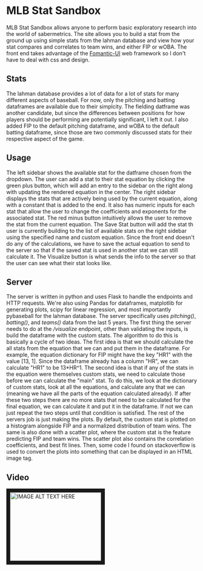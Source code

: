 # MLB Stat Sandbox
MLB Stat Sandbox allows anyone to perform basic exploratory research into the world of sabermetrics. The site allows you to build a stat from the ground up using simple stats from the lahman database and view how your stat compares and correlates to team wins, and either FIP or wOBA. The front end takes advantage of the [Fomantic-UI](https://github.com/fomantic/Fomantic-UI) web framework so I don't have to deal with css and design.
  
## Stats
The lahman database provides a lot of data for a lot of stats for many different aspects of baseball. For now, only the pitching and batting dataframes are available due to their simplcity. The fielding datframe was another candidate, but since the differences between positions for how players should be performing are potentially significant, I left it out. I also added FIP to the default pitching dataframe, and wOBA to the default batting dataframe, since those are two commonly discussed stats for their respective aspect of the game.
  
## Usage
The left sidebar shows the available stat for the datframe chosen from the dropdown. The user can add a stat to their stat equation by clicking the green plus button, which will add an entry to the sidebar on the right along with updating the rendered equation in the center. The right sidebar displays the stats that are actively being used by the current equation, along with a constant that is added to the end. It also has numeric inputs for each stat that allow the user to change the coefficients and exponents for the associated stat. The red minus button intuitively allows the user to remove the stat from the current equation.
The Save Stat button will add the stat th user is currently building to the list of available stats on the right sidebar using the specified name and custom equation. Since the front end doesn't do any of the calculations, we have to save the actual equation to send to the server so that if the saved stat is used in another stat we can still calculate it. The Visualize button is what sends the info to the server so that the user can see what their stat looks like. 

## Server
The server is written in python and uses Flask to handle the endpoints and HTTP requests. We're also using Pandas for dataframes, matplotlib for generating plots, scipy for linear regression, and most importantly pybaseball for the lahman database. The server specifically uses *pitching()*, *batting()*, and *teams()* data from the last 5 years. 
The first thing the server needs to do at the */visualize* endpoint, other than validating the inputs, is build the dataframe with the custom stats. The algorithm to do this is basically a cycle of two ideas. The first idea is that we should calculate the all stats from the equation that we can and put them in the dataframe. For example, the equation dictionary for FIP might have the key "HR1" with the value [13, 1]. Since the dataframe already has a column "HR", we can calculate "HR1" to be 13\*HR^1. The second idea is that if any of the stats in the equation were themselves custom stats, we need to calculate those before we can calculate the "main" stat. To do this, we look at the dictionary of custom stats, look at all the equations, and calculate any that we can (meaning we have all the parts of the equation calculated already). If after these two steps there are no more stats that need to be calculated for the final equation, we can calculate it and put it in the dataframe. If not we can just repeat the two steps until that condition is satisfied. 
The rest of the servers job is just making the plots. By default, the custom stat is plotted on a histogram alongside FIP and a normalized distribution of team wins. The same is also done with a scatter plot, where the custom stat is the feature predicting FIP and team wins. The scatter plot also contains the correlation coefficients, and best fit lines. Then, some code I found on stackoverflow is used to convert the plots into something that can be displayed in an HTML image tag.

## Video  
<a href="http://www.youtube.com/watch?feature=player_embedded&v=otgyADJT8AU
" target="_blank"><img src="http://img.youtube.com/vi/otgyADJT8AU/0.jpg" 
alt="IMAGE ALT TEXT HERE" width="240" height="180" border="10" /></a>
